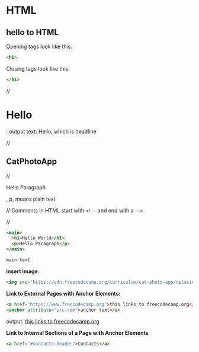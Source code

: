# 	HTML

## hello to HTML

Opening tags look like this:

```html
<h1>
```

Closing tags look like this:

```html
</h1>
```



//<h1>Hello</h1> : output text: Hello, which is headline

//<h2>CatPhotoApp</h2>

//<p>Hello Paragraph<p>, p, means plain text

// Comments in HTML start with `<!--` and end with a `-->`

// 

```html
<main> 
  <h1>Hello World</h1>
  <p>Hello Paragraph</p>
</main>

main text
```

**insert image**: 

```html
<img src="https://cdn.freecodecamp.org/curriculum/cat-photo-app/relaxing-cat.jpg" alt="A business cat wearing a necktie.">
```

**Link to External Pages with Anchor Elements:**

```html
<a href="https://www.freecodecamp.org">this links to freecodecamp.org</a>
<anchor attribute="src.com">anchor text</a>
```

output: [this links to freecodecamp.org](https://www.freecatphotoapp.com/)

**Link to Internal Sections of a Page with Anchor Elements**

```html
<a href="#contacts-header">Contacts</a>
```